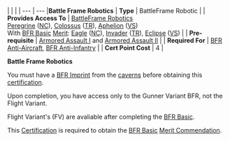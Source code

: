 |     |     |
| --- | --- |**Battle Frame Robotics**
| **Type** | BattleFrame Robotic |
| **Provides Access To** | [BattleFrame Robotics](../vehicles/BattleFrame_Robotics.md)  <br>[Peregrine](../vehicles/Peregrine.md) ([NC](../terminology/New_Conglomerate.md)), [Colossus](../vehicles/Colossus.md) ([TR](../terminology/Terran_Republic.md)), [Aphelion](../vehicles/Aphelion.md) ([VS](../terminology/Vanu_Sovereignty.md))  <br>With [BFR Basic](../merits/BFR_(Merit).md) [Merit](../merits/index.md): [Eagle](../vehicles/Eagle.md) ([NC](../terminology/New_Conglomerate.md)), [Invader](../vehicles/Invader.md) ([TR](../terminology/Terran_Republic.md)), [Eclipse](../vehicles/Eclipse.md) ([VS](../terminology/Vanu_Sovereignty.md)) |
| **Pre-requisite** | [Armored Assault I](Armored_Assault_I.md) and [Armored Assault II](Armored_Assault_II.md) |
| **Required For** | [BFR Anti-Aircraft](BFR_Anti-Aircraft.md), [BFR Anti-Infantry](BFR_Anti-Infantry.md) |
| **Cert Point Cost** | 4   |

**Battle Frame Robotics**

You must have a [BFR Imprint](../terminology/BFR_Imprint.md) from the
[caverns](../locations/Caverns.md) before obtaining this
[certification](Certification.md).

Upon completion, you have access only to the Gunner Variant BFR, not the Flight
Variant.

Flight Variant's (FV) are avaliable after completing the
[BFR Basic](<../merits/BFR_(Merit).md>).

This [Certification](Certification.md) is required to obtain the
[BFR Basic](<../merits/BFR_(Merit).md>)
[Merit Commendation](../merits/index.md).
